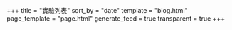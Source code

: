 +++
title = "實驗列表"
sort_by = "date"
template = "blog.html"
page_template = "page.html"
generate_feed = true
transparent = true
+++
